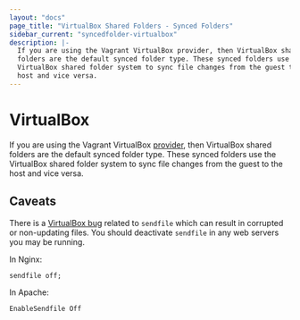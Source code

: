 ```yaml
---
layout: "docs"
page_title: "VirtualBox Shared Folders - Synced Folders"
sidebar_current: "syncedfolder-virtualbox"
description: |-
  If you are using the Vagrant VirtualBox provider, then VirtualBox shared
  folders are the default synced folder type. These synced folders use the
  VirtualBox shared folder system to sync file changes from the guest to the
  host and vice versa.
---
```


# VirtualBox

If you are using the Vagrant VirtualBox [provider](/docs/providers/), then
VirtualBox shared folders are the default synced folder type. These synced
folders use the VirtualBox shared folder system to sync file changes from
the guest to the host and vice versa.

## Caveats

There is a [VirtualBox bug][sendfile bug] related to `sendfile` which can result
in corrupted or non-updating files. You should deactivate `sendfile` in any
web servers you may be running.

In Nginx:

    sendfile off;

In Apache:

    EnableSendfile Off

[sendfile bug]: https://github.com/mitchellh/vagrant/issues/351#issuecomment-1339640
